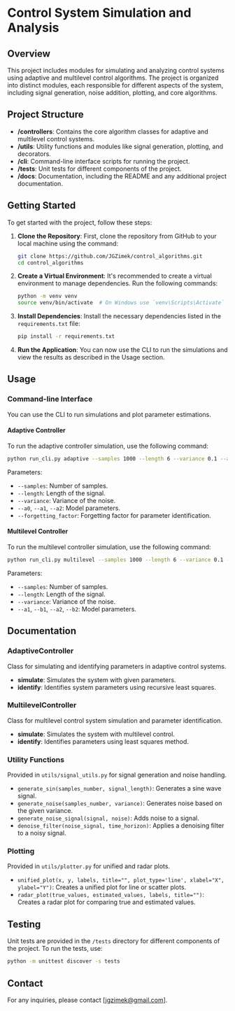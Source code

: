 # Control System Simulation and Analysis

## Overview

This project includes modules for simulating and analyzing control systems using adaptive and multilevel control algorithms. The project is organized into distinct modules, each responsible for different aspects of the system, including signal generation, noise addition, plotting, and core algorithms.

## Project Structure

- **/controllers**: Contains the core algorithm classes for adaptive and multilevel control systems.
- **/utils**: Utility functions and modules like signal generation, plotting, and decorators.
- **/cli**: Command-line interface scripts for running the project.
- **/tests**: Unit tests for different components of the project.
- **/docs**: Documentation, including the README and any additional project documentation.

## Getting Started

To get started with the project, follow these steps:

1. **Clone the Repository**:
   First, clone the repository from GitHub to your local machine using the command:

   ```bash
   git clone https://github.com/JGZimek/control_algorithms.git
   cd control_algorithms
   ```

2. **Create a Virtual Environment**:
   It's recommended to create a virtual environment to manage dependencies. Run the following commands:

   ```bash
   python -m venv venv
   source venv/bin/activate  # On Windows use `venv\Scripts\Activate`
   ```

3. **Install Dependencies**:
   Install the necessary dependencies listed in the `requirements.txt` file:

   ```bash
   pip install -r requirements.txt
   ```

4. **Run the Application**:
   You can now use the CLI to run the simulations and view the results as described in the Usage section.

## Usage

### Command-line Interface

You can use the CLI to run simulations and plot parameter estimations.

#### Adaptive Controller

To run the adaptive controller simulation, use the following command:

```bash
python run_cli.py adaptive --samples 1000 --length 6 --variance 0.1 --a0 1 --a1 1 --a2 1 --forgetting_factor 1
```

Parameters:

- `--samples`: Number of samples.
- `--length`: Length of the signal.
- `--variance`: Variance of the noise.
- `--a0`, `--a1`, `--a2`: Model parameters.
- `--forgetting_factor`: Forgetting factor for parameter identification.

#### Multilevel Controller

To run the multilevel controller simulation, use the following command:

```bash
python run_cli.py multilevel --samples 1000 --length 6 --variance 0.1 --a1 0.5 --b1 1 --a2 0.25 --b2 1
```

Parameters:

- `--samples`: Number of samples.
- `--length`: Length of the signal.
- `--variance`: Variance of the noise.
- `--a1`, `--b1`, `--a2`, `--b2`: Model parameters.

## Documentation

### AdaptiveController

Class for simulating and identifying parameters in adaptive control systems.

- **simulate**: Simulates the system with given parameters.
- **identify**: Identifies system parameters using recursive least squares.

### MultilevelController

Class for multilevel control system simulation and parameter identification.

- **simulate**: Simulates the system with multilevel control.
- **identify**: Identifies parameters using least squares method.

### Utility Functions

Provided in `utils/signal_utils.py` for signal generation and noise handling.

- `generate_sin(samples_number, signal_length)`: Generates a sine wave signal.
- `generate_noise(samples_number, variance)`: Generates noise based on the given variance.
- `generate_noise_signal(signal, noise)`: Adds noise to a signal.
- `denoise_filter(noise_signal, time_horizon)`: Applies a denoising filter to a noisy signal.

### Plotting

Provided in `utils/plotter.py` for unified and radar plots.

- `unified_plot(x, y, labels, title="", plot_type='line', xlabel="X", ylabel="Y")`: Creates a unified plot for line or scatter plots.
- `radar_plot(true_values, estimated_values, labels, title="")`: Creates a radar plot for comparing true and estimated values.

## Testing

Unit tests are provided in the `/tests` directory for different components of the project. To run the tests, use:

```bash
python -m unittest discover -s tests
```

## Contact

For any inquiries, please contact [jgzimek@gmail.com].
